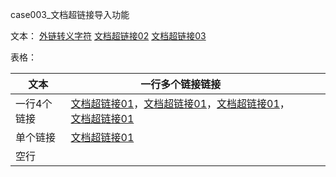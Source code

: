 case003_文档超链接导入功能

文本：
[外链转义字符](https://mbd.baidu.com/newspage/data/landingsuper?context=%7B%22nid%22%3A%22news_9697109433606302708%22%7D&n_type=1&p_from=4)
[文档超链接02](http://docs.jdcloud.com/cn/test/001)
[文档超链接03](http://docs.jdcloud.com/cn/test/test)

表格：


| 文本        | 一行多个链接链接                                                                                                                                                                                       |   |   |   |
|-------------|--------------------------------------------------------------------------------------------------------------------------------------------------------------------------------------------------------|---|---|---|
| 一行4个链接 | [文档超链接01](/documentation/test/test/test.md)，[文档超链接01](/documentation/test/test/test.md)，[文档超链接01](/documentation/test/test/test.md)，[文档超链接01](/documentation/test/test/test.md) |   |   |   |
| 单个链接    | [文档超链接01](/documentation/test/test/test.md)                                                                                                                                                       |   |   |   |
| 空行        |    
